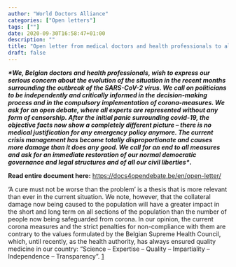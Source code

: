 ```yaml
---
author: "World Doctors Alliance"
categories: ["Open letters"]
tags: [""]
date: 2020-09-30T16:58:47+01:00
description: ""
title: "Open letter from medical doctors and health professionals to all Belgian authorities and all Belgian media"
draft: false
---
```


***\*We, Belgian doctors and health professionals, wish to express our serious concern about the evolution of the situation in the recent months surrounding the outbreak of the SARS-CoV-2 virus. We call on politicians to be independently and critically informed in the decision-making process and in the compulsory implementation of corona-measures. We ask for an open debate, where all experts are represented without any form of censorship. After the initial panic surrounding covid-19, the objective facts now show a completely different picture – there is no medical justification for any emergency policy anymore.
The current crisis management has become totally disproportionate and causes more damage than it does any good.
We call for an end to all measures and ask for an immediate restoration of our normal democratic governance and legal structures and of all our civil liberties\**.**

**Read entire document here:** https://docs4opendebate.be/en/open-letter/

‘A cure must not be worse than the problem’ is a thesis that is more relevant than ever in the current situation. We note, however, that the collateral damage now being caused to the population will have a greater impact in the short and long term on all sections of the population than the number of people now being safeguarded from corona.
In our opinion, the current corona measures and the strict penalties for non-compliance with them are contrary to the values formulated by the Belgian Supreme Health Council, which, until recently, as the health authority, has always ensured quality medicine in our country: “Science – Expertise – Quality – Impartiality – Independence – Transparency”. [1](https://www.health.belgium.be/nl/wie-zijn-we#Missie)

​	